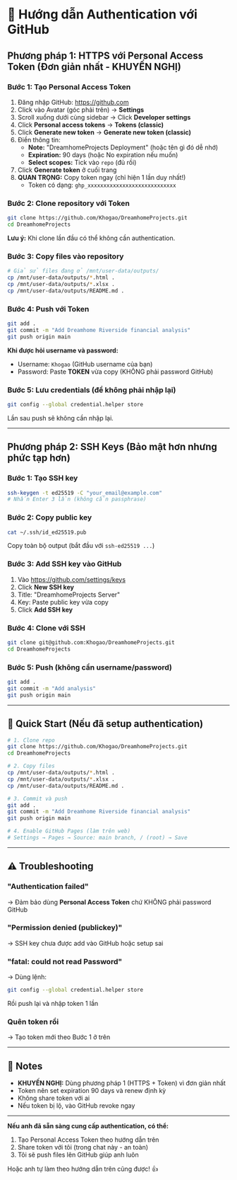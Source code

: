 # 🔐 Hướng dẫn Authentication với GitHub

## Phương pháp 1: HTTPS với Personal Access Token (Đơn giản nhất - KHUYẾN NGHỊ)

### Bước 1: Tạo Personal Access Token

1. Đăng nhập GitHub: https://github.com
2. Click vào Avatar (góc phải trên) → **Settings**
3. Scroll xuống dưới cùng sidebar → Click **Developer settings**
4. Click **Personal access tokens** → **Tokens (classic)**
5. Click **Generate new token** → **Generate new token (classic)**
6. Điền thông tin:
   - **Note:** "DreamhomeProjects Deployment" (hoặc tên gì đó dễ nhớ)
   - **Expiration:** 90 days (hoặc No expiration nếu muốn)
   - **Select scopes:** Tick vào `repo` (đủ rồi)
7. Click **Generate token** ở cuối trang
8. **QUAN TRỌNG:** Copy token ngay (chỉ hiện 1 lần duy nhất!)
   - Token có dạng: `ghp_xxxxxxxxxxxxxxxxxxxxxxxxxxxx`

### Bước 2: Clone repository với Token

```bash
git clone https://github.com/Khogao/DreamhomeProjects.git
cd DreamhomeProjects
```

**Lưu ý:** Khi clone lần đầu có thể không cần authentication.

### Bước 3: Copy files vào repository

```bash
# Giả sử files đang ở /mnt/user-data/outputs/
cp /mnt/user-data/outputs/*.html .
cp /mnt/user-data/outputs/*.xlsx .
cp /mnt/user-data/outputs/README.md .
```

### Bước 4: Push với Token

```bash
git add .
git commit -m "Add Dreamhome Riverside financial analysis"
git push origin main
```

**Khi được hỏi username và password:**
- Username: `Khogao` (GitHub username của bạn)
- Password: Paste **TOKEN** vừa copy (KHÔNG phải password GitHub)

### Bước 5: Lưu credentials (để không phải nhập lại)

```bash
git config --global credential.helper store
```

Lần sau push sẽ không cần nhập lại.

---

## Phương pháp 2: SSH Keys (Bảo mật hơn nhưng phức tạp hơn)

### Bước 1: Tạo SSH key

```bash
ssh-keygen -t ed25519 -C "your_email@example.com"
# Nhấn Enter 3 lần (không cần passphrase)
```

### Bước 2: Copy public key

```bash
cat ~/.ssh/id_ed25519.pub
```

Copy toàn bộ output (bắt đầu với `ssh-ed25519 ...`)

### Bước 3: Add SSH key vào GitHub

1. Vào https://github.com/settings/keys
2. Click **New SSH key**
3. Title: "DreamhomeProjects Server"
4. Key: Paste public key vừa copy
5. Click **Add SSH key**

### Bước 4: Clone với SSH

```bash
git clone git@github.com:Khogao/DreamhomeProjects.git
cd DreamhomeProjects
```

### Bước 5: Push (không cần username/password)

```bash
git add .
git commit -m "Add analysis"
git push origin main
```

---

## 🚀 Quick Start (Nếu đã setup authentication)

```bash
# 1. Clone repo
git clone https://github.com/Khogao/DreamhomeProjects.git
cd DreamhomeProjects

# 2. Copy files
cp /mnt/user-data/outputs/*.html .
cp /mnt/user-data/outputs/*.xlsx .
cp /mnt/user-data/outputs/README.md .

# 3. Commit và push
git add .
git commit -m "Add Dreamhome Riverside financial analysis"
git push origin main

# 4. Enable GitHub Pages (làm trên web)
# Settings → Pages → Source: main branch, / (root) → Save
```

---

## ⚠️ Troubleshooting

### "Authentication failed"
→ Đảm bảo dùng **Personal Access Token** chứ KHÔNG phải password GitHub

### "Permission denied (publickey)"
→ SSH key chưa được add vào GitHub hoặc setup sai

### "fatal: could not read Password"
→ Dùng lệnh:
```bash
git config --global credential.helper store
```
Rồi push lại và nhập token 1 lần

### Quên token rồi
→ Tạo token mới theo Bước 1 ở trên

---

## 📝 Notes

- **KHUYẾN NGHỊ:** Dùng phương pháp 1 (HTTPS + Token) vì đơn giản nhất
- Token nên set expiration 90 days và renew định kỳ
- Không share token với ai
- Nếu token bị lộ, vào GitHub revoke ngay

---

**Nếu anh đã sẵn sàng cung cấp authentication, có thể:**
1. Tạo Personal Access Token theo hướng dẫn trên
2. Share token với tôi (trong chat này - an toàn)
3. Tôi sẽ push files lên GitHub giúp anh luôn

Hoặc anh tự làm theo hướng dẫn trên cũng được! 👍
